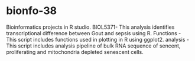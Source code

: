 # bionfo-38
Bioinformatics projects in R studio.
BIOL5371- This analysis identifies transcriptional difference between Gout and sepsis using R. 
Functions - This script includes functions used in plotting in R using ggplot2.
analysis - This script includes analysis pipeline of bulk RNA sequence of sencent, proliferating and mitochondria depleted senescent cells.
